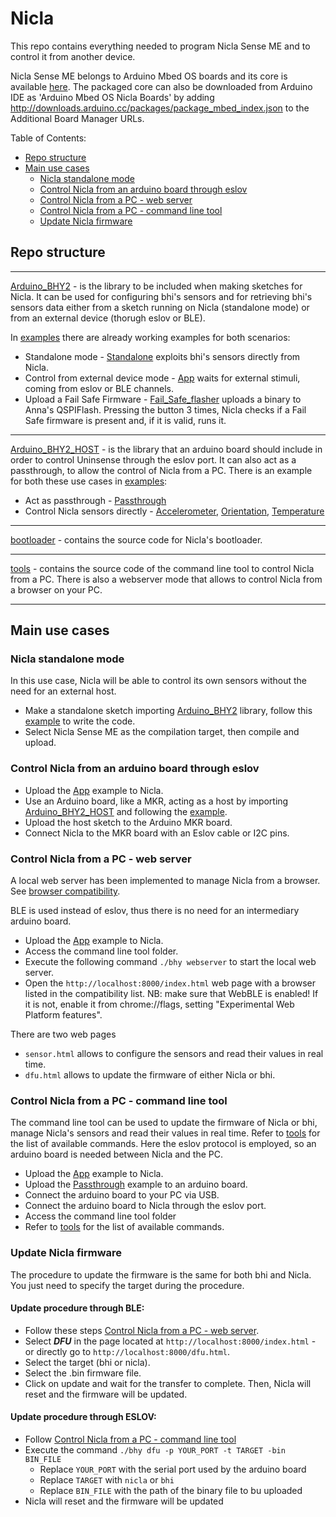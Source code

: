 # Nicla
This repo contains everything needed to program Nicla Sense ME and to control it from another device.

Nicla Sense ME belongs to Arduino Mbed OS boards and its core is available [here](https://github.com/bcmi-labs/ArduinoCore-mbed/tree/nicla_rebased).
The packaged core can also be downloaded from Arduino IDE as 'Arduino Mbed OS Nicla Boards' by adding http://downloads.arduino.cc/packages/package_mbed_index.json to the Additional Board Manager URLs.

Table of Contents:
- [Repo structure](#repo-structure)
- [Main use cases](#main-use-cases)
  * [Nicla standalone mode](#nicla-standalone-mode)
  * [Control Nicla from an arduino board through eslov](#control-nicla-from-an-arduino-board-through-eslov)
  * [Control Nicla from a PC - web server](#control-nicla-from-a-pc---web-server)
  * [Control Nicla from a PC - command line tool](#control-nicla-from-a-pc---command-line-tool)
  * [Update Nicla firmware](#update-nicla-firmware)
  
## Repo structure

------------
[Arduino_BHY2](Arduino_BHY2) - is the library to be included when making sketches for Nicla. It can be used for configuring bhi's sensors and for retrieving bhi's sensors data either from a sketch running on Nicla (standalone mode)  or from an external device (thorugh eslov or BLE). 

In [examples](Arduino_BHY2/examples) there are already working examples for both scenarios:
- Standalone mode - [Standalone](Arduino_BHY2/examples/Standalone/Standalone.ino) exploits bhi's sensors directly from Nicla.
- Control from external device mode -  [App](Arduino_BHY2/examples/App/App.ino) waits for external stimuli, coming from eslov or BLE channels.
- Upload a Fail Safe Firmware - [Fail_Safe_flasher](Arduino_BHY2/examples/Fail_Safe_flasher/Fail_Safe_flasher.ino) uploads a binary to Anna's QSPIFlash. Pressing the button 3 times, Nicla checks if a Fail Safe firmware is present and, if it is valid, runs it.
------------

[Arduino_BHY2_HOST](Arduino_BHY2_HOST) - is the library that an arduino board should include in order to control Uninsense through the eslov port.
  It can also act as a passthrough, to allow the control of Nicla from a PC.
  There is an example for both these use cases in [examples](Arduino_BHY2_HOST/examples):
  - Act as passthrough - [Passthrough](Arduino_BHY2_HOST/examples/Passthrough/Passthrough.ino)
  - Control Nicla sensors directly - [Accelerometer](Arduino_BHY2_HOST/examples/Accelerometer/Accelerometer.ino), [Orientation](Arduino_BHY2_HOST/examples/Orientation/Orientation.ino), [Temperature](Arduino_BHY2_HOST/examples/Temperature/Temperature.ino)
  
------------

[bootloader](bootloader)  - contains the source code for Nicla's bootloader.

------------

[tools](tools/bhy-controller) - contains the source code of the command line tool to control Nicla from a PC.
  There is also a webserver mode that allows to control Nicla from a browser on your PC.

------------


## Main use cases

### Nicla standalone mode
In this use case, Nicla will be able to control its own sensors without the need for an external host.  
- Make a standalone sketch importing [Arduino_BHY2](Arduino_BHY2) library, follow this [example](Arduino_BHY2/examples/Standalone/Standalone.ino) to write the code.
- Select Nicla Sense ME as the compilation target, then compile and upload.


### Control Nicla from an arduino board through eslov
- Upload the [App](Arduino_BHY2/examples/App/App.ino) example to Nicla.
- Use an Arduino board, like a MKR, acting as a host by importing [Arduino_BHY2_HOST](Arduino_BHY2_HOST) and following the [example](Arduino_BHY2_HOST/examples/Accelerometer/Accelerometer.ino).
- Upload the host sketch to the Arduino MKR board.
- Connect Nicla to the MKR board with an Eslov cable or I2C pins.


### Control Nicla from a PC - web server 
A local web server has been implemented to manage Nicla from a browser. See [browser compatibility](https://developer.mozilla.org/en-US/docs/Web/API/Web_Bluetooth_API#browser_compatibility).

BLE is used instead of eslov, thus there is no need for an intermediary arduino board.
- Upload the [App](Arduino_BHY2/examples/App/App.ino) example to Nicla.
- Access the command line tool folder.
- Execute the following command `./bhy webserver` to start the local web server.
- Open the `http://localhost:8000/index.html` web page with a browser listed in the compatibility list.
  NB: make sure that WebBLE is enabled! If it is not, enable it from chrome://flags, setting "Experimental Web Platform features".

There are two web pages
- `sensor.html` allows to configure the sensors and read their values in real time.
- `dfu.html` allows to update the firmware of either Nicla or bhi.


### Control Nicla from a PC - command line tool
The command line tool can be used to update the firmware of Nicla or bhi, manage Nicla's sensors and read their values in real time. Refer to [tools](tools/bhy-controller) for the list of available commands. 
Here the eslov protocol is employed, so an arduino board is needed between Nicla and the PC.
- Upload the [App](Arduino_BHY2/examples/App/App.ino) example to Nicla.
- Upload the [Passthrough](Arduino_BHY2_HOST/examples/Passthrough/Passthrough.ino) example to an arduino board.
- Connect the arduino board to your PC via USB.
- Connect the arduino board to Nicla through the eslov port.
- Access the command line tool folder
- Refer to [tools](tools/bhy-controller) for the list of available commands.


### Update Nicla firmware
The procedure to update the firmware is the same for both bhi and Nicla. You just need to specify the target during the procedure.
#### Update procedure through BLE:
- Follow these steps [Control Nicla from a PC - web server](#control-nicla-from-a-pc---web-server).
- Select _**DFU**_ in the page located at `http://localhost:8000/index.html` - or directly go to `http://localhost:8000/dfu.html`.
- Select the target (bhi or nicla).
- Select the .bin firmware file.
- Click on update and wait for the transfer to complete.
Then, Nicla will reset and the firmware will be updated.

#### Update procedure through ESLOV:
- Follow [Control Nicla from a PC - command line tool](#control-nicla-from-a-pc---command-line-tool)
- Execute the command `./bhy dfu -p YOUR_PORT -t TARGET -bin BIN_FILE`
    * Replace `YOUR_PORT` with the serial port used by the arduino board
    * Replace `TARGET` with `nicla` or `bhi`
    * Replace `BIN_FILE` with the path of the binary file to bu uploaded
- Nicla will reset and the firmware will be updated
